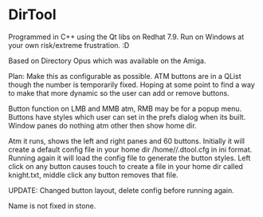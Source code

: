 # DirTool
Programmed in C++ using the Qt libs on Redhat 7.9. Run on Windows at your own risk/extreme
frustration. :D

Based on Directory Opus which was available on the Amiga.

Plan: Make this as configurable as possible. ATM buttons are in a QList though the number is
temporarily fixed. Hoping at some point to find a way to make that more dynamic
so the user can add or remove buttons.

Button function on LMB and MMB atm, RMB may be for a popup menu. Buttons have styles which user
can set in the prefs dialog when its built. Window panes do nothing atm other then show home dir.

Atm it runs, shows the left and right panes and 60 buttons. Initially it will create a default
config file in your home dir /home/<name>/.dtool.cfg in ini format. Running again it will load the
config file to generate the button styles. Left click on any button causes touch to create a file
in your home dir called knight.txt, middle click any button removes that file.

UPDATE:
Changed button layout, delete config before running again.

Name is not fixed in stone.
